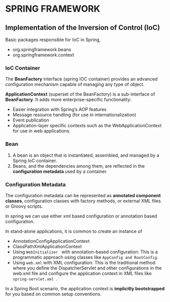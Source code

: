 # SPRING FRAMEWORK

## Implementation of the Inversion of Control (IoC)

Basic packages responsible for IoC in Spring, 
 * org.springframework.beans
 * org.springframework.context

### IoC Container

The **BeanFactory** interface (spring IOC container) provides an advanced configuration mechanism capable of managing any type of object.

**ApplicationContext** (superset of the BeanFactory) is a sub-interface of **BeanFactory**. It adds more enterprise-specific functionality:
  * Easier integration with Spring’s AOP features
  * Message resource handling (for use in internationalization)
  * Event publication
  * Application-layer specific contexts such as the WebApplicationContext for use in web applications.

### Bean

1. A bean is an object that is instantiated, assembled, and managed by a Spring IoC container.
2. Beans, and the dependencies among them, are reflected in the **configuration metadata** used by a container.

### Configuration Metadata

The configuration metadata can be represented as **annotated component classes**, configuration classes with factory methods, or external XML files or Groovy scripts.

In spring we can use either xml based configuration or annotation based configuration.

In stand-alone applications, it is common to create an instance of 
   * AnnotationConfigApplicationContext
   * ClassPathXmlApplicationContext
* Using  ``WebInitializer `` with annotation-based configuration: This is a programmatic approach using classes like `` AppConfig and RootConfig ``.
* Using `` web.xml `` with XML configuration: This is the traditional method where you define the DispatcherServlet and other configurations in the web.xml file and configure the application context in XML files like  ``spring-servlet.xml ``.

 In a Spring Boot scenario, the application context is **implicitly bootstrapped** for you based on common setup conventions.



